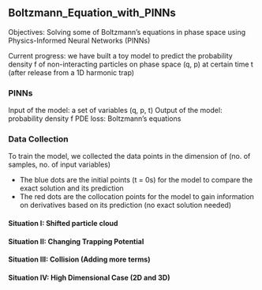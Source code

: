 ## Boltzmann_Equation_with_PINNs

Objectives: Solving some of Boltzmann’s equations in phase space using Physics-Informed Neural Networks (PINNs)

Current progress: we have built a toy model to predict the probability density f of non-interacting particles on phase space (q, p) at certain time t (after release from a 1D harmonic trap)

### PINNs

Input of the model: a set of variables (q, p, t)
Output of the model: probability density f
PDE loss: Boltzmann’s equations

### Data Collection

To train the model, we collected the data points in the dimension of (no. of samples, no. of input variables)
* The blue dots are the initial points (t = 0s) for the model to compare the exact solution and its prediction
* The red dots are the collocation points for the model to gain information on derivatives based on its prediction (no exact solution needed)


#### Situation I: Shifted particle cloud

#### Situation II: Changing Trapping Potential

#### Situation III: Collision (Adding more terms)

#### Situation IV: High Dimensional Case (2D and 3D)


